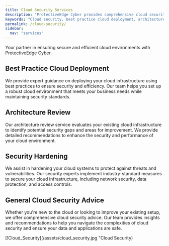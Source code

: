 ```yaml
---
title: Cloud Security Services
description: "ProtectiveEdge Cyber provides comprehensive cloud security services, including best practice deployment, security hardening, and general cloud security advice."
keywords: "Cloud security, best practice cloud deployment, architecture review, security hardening, cloud security advice, ProtectiveEdge Cyber"
permalink: /cloud-security/
sidebar:
  nav: "services"
---
```

Your partner in ensuring secure and efficient cloud environments with ProtectiveEdge Cyber.

## Best Practice Cloud Deployment
We provide expert guidance on deploying your cloud infrastructure using best practices to ensure security and efficiency. Our team helps you set up a robust cloud environment that meets your business needs while maintaining security standards.

## Architecture Review
Our architecture review service evaluates your existing cloud infrastructure to identify potential security gaps and areas for improvement. We provide detailed recommendations to enhance the security and performance of your cloud environment.

## Security Hardening
We assist in hardening your cloud systems to protect against threats and vulnerabilities. Our security experts implement industry-standard measures to secure your cloud infrastructure, including network security, data protection, and access controls.

## General Cloud Security Advice
Whether you're new to the cloud or looking to improve your existing setup, we offer comprehensive cloud security advice. Our team provides insights and recommendations to help you navigate the complexities of cloud security and ensure your data and applications are safe.

[!Cloud_Security](/assets/cloud_security.jpg "Cloud Security)
